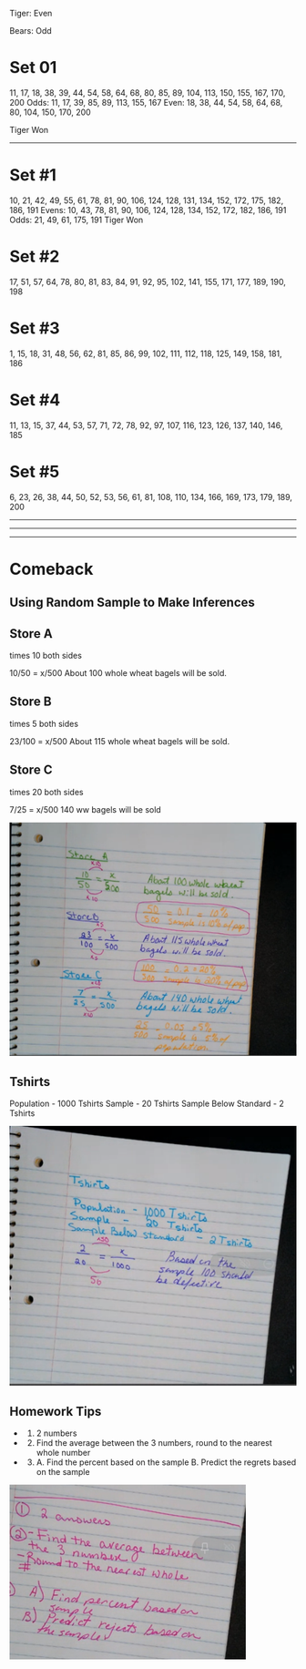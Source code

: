 Tiger: Even

Bears: Odd

# Set 01
11, 17, 18, 38, 39, 44, 54, 58, 64, 68, 80, 85, 89, 104, 113, 150, 155, 167, 170, 200
Odds: 11, 17, 39, 85, 89, 113, 155, 167
Even: 18, 38, 44, 54, 58, 64, 68, 80, 104, 150, 170, 200

Tiger Won

---

# Set #1
10, 21, 42, 49, 55, 61, 78, 81, 90, 106, 124, 128, 131, 134, 152, 172, 175, 182, 186, 191
Evens: 10, 43, 78, 81, 90, 106, 124, 128, 134, 152, 172, 182, 186, 191
Odds: 21, 49, 61, 175, 191
Tiger Won

# Set #2
17, 51, 57, 64, 78, 80, 81, 83, 84, 91, 92, 95, 102, 141, 155, 171, 177, 189, 190, 198

# Set #3
1, 15, 18, 31, 48, 56, 62, 81, 85, 86, 99, 102, 111, 112, 118, 125, 149, 158, 181, 186

# Set #4
11, 13, 15, 37, 44, 53, 57, 71, 72, 78, 92, 97, 107, 116, 123, 126, 137, 140, 146, 185

# Set #5
6, 23, 26, 38, 44, 50, 52, 53, 56, 61, 81, 108, 110, 134, 166, 169, 173, 179, 189, 200



---
---
---

# Comeback

## Using Random Sample to Make Inferences

Store A
---

times 10 both sides

10/50 = x/500        About 100 whole wheat bagels will be sold.

Store B
---

times 5 both sides

23/100 = x/500          About 115 whole wheat bagels will be sold.

Store C
---

times 20 both sides

7/25 = x/500            140 ww bagels will be sold

![Notes](https://raw.githubusercontent.com/OkiStuff/okistuff.github.io/master/notes/2020-2021/math/unit-4/lesson-6/resources/random-samples.PNG)

**Tshirts**
---

Population - 1000 Tshirts
Sample - 20 Tshirts
Sample Below Standard - 2 Tshirts

![More Notes](https://raw.githubusercontent.com/OkiStuff/okistuff.github.io/master/notes/2020-2021/math/unit-4/lesson-6/resources/random-samples-tshirts.PNG)


Homework Tips
--------------------------------------------------------------

 - 1. 2 numbers
 - 2. Find the average between the 3 numbers, round to the nearest whole number
 - 3. A. Find the percent based on the sample  B. Predict the regrets based on the sample

![Homework Tips](https://raw.githubusercontent.com/OkiStuff/okistuff.github.io/master/notes/2020-2021/math/unit-4/lesson-6/resources/homework-tips.PNG)
